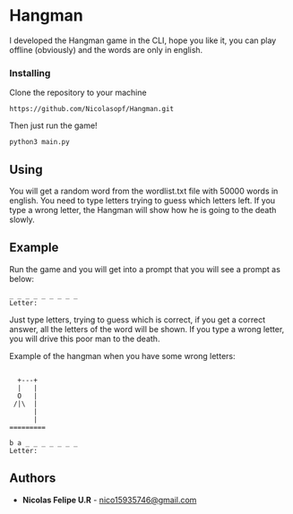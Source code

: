 # Hangman

I developed the Hangman game in the CLI, hope you like it, you can play offline (obviously) and the words are only in english.

### Installing

Clone the repository to your machine

```
https://github.com/Nicolasopf/Hangman.git
```

Then just run the game!
```
python3 main.py
```

## Using

You will get a random word from the wordlist.txt file with 50000 words in english. You need to type letters trying to guess which letters left.
If you type a wrong letter, the Hangman will show how he is going to the death slowly.

## Example

Run the game and you will get into a prompt that you will see a prompt as below:

```
_ _ _ _ _ _ _ _ _
Letter:
```

Just type letters, trying to guess which is correct, if you get a correct answer, all the letters of the word will be shown.
If you type a wrong letter, you will drive this poor man to the death.

Example of the hangman when you have some wrong letters:
```

  +---+
  |   |
  O   |
 /|\  |
      |
      |
=========

b a _ _ _ _ _ _ _
Letter:
```

## Authors

* **Nicolas Felipe U.R** - nico15935746@gmail.com
